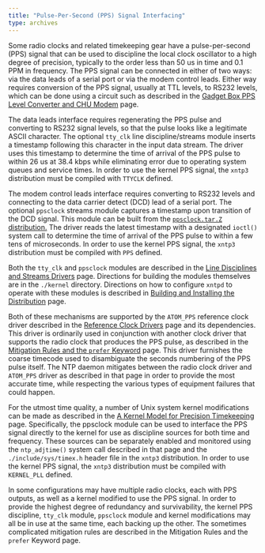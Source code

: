 ```yaml
---
title: "Pulse-Per-Second (PPS) Signal Interfacing"
type: archives
---
```


Some radio clocks and related timekeeping gear have a pulse-per-second (PPS) signal that can be used to discipline the local clock oscillator to a high degree of precision, typically to the order less than 50 us in time and 0.1 PPM in frequency. The PPS signal can be connected in either of two ways: via the data leads of a serial port or via the modem control leads. Either way requires conversion of the PPS signal, usually at TTL levels, to RS232 levels, which can be done using a circuit such as described in the [Gadget Box PPS Level Converter and CHU Modem](/archives/3-5.93e/gadget/) page. 

The data leads interface requires regenerating the PPS pulse and converting to RS232 signal levels, so that the pulse looks like a legitimate ASCII character. The optional <code>tty_clk</code> line discipline/streams module inserts a timestamp following this character in the input data stream. The driver uses this timestamp to determine the time of arrival of the PPS pulse to within 26 us at 38.4 kbps while eliminating error due to operating system queues and service times. In order to use the kernel PPS signal, the <code>xntp3</code> distribution must be compiled with <code>TTYCLK</code> defined. 

The modem control leads interface requires converting to RS232 levels and connecting to the data carrier detect (DCD) lead of a serial port. The optional <code>ppsclock</code> streams module captures a timestamp upon transition of the DCD signal. This module can be built from the [<code>ppsclock.tar.Z</code> distribution.](/reflib/software/ppsclock.tar.Z) The driver reads the latest timestamp with a designated <code>ioctl()</code> system call to determine the time of arrival of the PPS pulse to within a few tens of microseconds. In order to use the kernel PPS signal, the <code>xntp3</code> distribution must be compiled with <code>PPS</code> defined.

Both the <code>tty_clk</code> and <code>ppsclock</code> modules are described in the [Line Disciplines and Streams Drivers](/archives/3-5.93e/ldisc/) page. Directions for building the modules themselves are in the <code>./kernel</code> directory. Directions on how to configure <code>xntpd</code> to operate with these modules is described in [Building and Installing the Distribution](/archives/3-5.93e/build/) page.

Both of these mechanisms are supported by the <code>ATOM_PPS</code> reference clock driver described in the [Reference Clock Drivers](/archives/3-5.93e/refclock/) page and its dependencies. This driver is ordinarily used in conjunction with another clock driver that supports the radio clock that produces the PPS pulse, as described in the [Mitigation Rules and the <code>prefer</code> Keyword](/archives/3-5.93e/prefer/) page. This driver furnishes the coarse timecode used to disambiguate the seconds numbering of the PPS pulse itself. The NTP daemon mitigates between the radio clock driver and <code>ATOM_PPS</code> driver as described in that page in order to provide the most accurate time, while respecting the various types of equipment failures that could happen.

For the utmost time quality, a number of Unix system kernel modifications can be made as described in the [A Kernel Model for Precision Timekeeping](/archives/3-5.93e/kern/) page. Specifically, the ppsclock module can be used to interface the PPS signal directly to the kernel for use as discipline sources for both time and frequency. These sources can be separately enabled and monitored using the <code>ntp_adjtime()</code> system call described in that page and the <code>./include/sys/timex.h</code> header file in the <code>xntp3</code> distribution. In order to use the kernel PPS signal, the <code>xntp3</code> distribution must be compiled with <code>KERNEL_PLL</code> defined.

In some configurations may have multiple radio clocks, each with PPS outputs, as well as a kernel modified to use the PPS signal. In order to provide the highest degree of redundancy and survivability, the kernel PPS discipline, <code>tty_clk</code> module, <code>ppsclock</code> module and kernel modifications may all be in use at the same time, each backing up the other. The sometimes complicated mitigation rules are described in the Mitigation Rules and the <code>prefer</code> Keyword page.